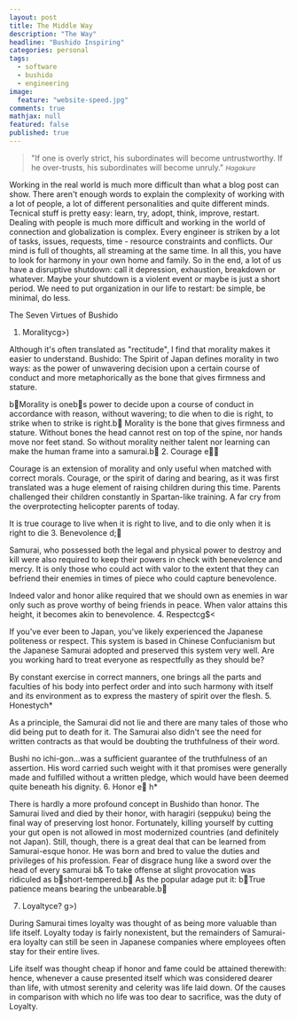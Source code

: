 ```yaml
---
layout: post
title: The Middle Way
description: "The Way"
headline: "Bushido Inspiring"
categories: personal
tags: 
  - software
  - bushido
  - engineering
image: 
  feature: "website-speed.jpg"
comments: true
mathjax: null
featured: false
published: true
---
```


>&quot;If one is overly strict, his subordinates will become untrustworthy. If he over-trusts, his subordinates will become unruly.&quot;
><small><cite title="Hagakure">Hagakure</cite></small>


Working in the real world is much more difficult than what a blog post can show. 
There aren't enough words to explain the complexity of working with a lot of people, a lot of different
personalities and quite different minds. Tecnical stuff is pretty easy: learn, try, adopt, think, improve, restart.
Dealing with people is much more difficult and working in the world of connection and globalization is complex.
Every engineer is striken by a lot of tasks, issues, requests, time - resource constraints and conflicts.
Our mind is full of thoughts, all streaming at the same time. In all this, you have to look for harmony in your own home and family. So in the end, a lot of us have a disruptive shutdown: call it depression, exhaustion, breakdown or whatever. Maybe your shutdown is a violent event or maybe is just a short period. We need to put organization in our life to restart: be simple, be minimal, do less.



The Seven Virtues of Bushido

1. Moralityc  g>)

Although it's often translated as "rectitude", I find that morality makes it easier to understand. Bushido: The Spirit of Japan defines morality in two ways: as the power of unwavering decision upon a certain course of conduct and more metaphorically as the bone that gives firmness and stature.

b Morality is oneb s power to decide upon a course of conduct in accordance with reason, without wavering; to die when to die is right, to strike when to strike is right.b  Morality is the bone that gives firmness and stature. Without bones the head cannot rest on top of the spine, nor hands move nor feet stand. So without morality neither talent nor learning can make the human frame into a samurai.b 
2. Courage e

Courage is an extension of morality and only useful when matched with correct morals. Courage, or the spirit of daring and bearing, as it was first translated was a huge element of raising children during this time. Parents challenged their children constantly in Spartan-like training. A far cry from the overprotecting helicopter parents of today.

It is true courage to live when it is right to live, and to die only when it is right to die
3. Benevolence d;

Samurai, who possessed both the legal and physical power to destroy and kill were also required to keep their powers in check with benevolence and mercy. It is only those who could act with valor to the extent that they can befriend their enemies in times of piece who could capture benevolence.

Indeed valor and honor alike required that we should own as enemies in war only such as prove worthy of being friends in peace. When valor attains this height, it becomes akin to benevolence.
4. Respectc  g$<

If you've ever been to Japan, you've likely experienced the Japanese politeness or respect. This system is based in Chinese Confucianism but the Japanese Samurai adopted and preserved this system very well. Are you working hard to treat everyone as respectfully as they should be?

By constant exercise in correct manners, one brings all the parts and faculties of his body into perfect order and into such harmony with itself and its environment as to express the mastery of spirit over the flesh.
5. Honestyc  h* 

As a principle, the Samurai did not lie and there are many tales of those who did being put to death for it. The Samurai also didn't see the need for written contracts as that would be doubting the truthfulness of their word.

Bushi no ichi-gon...was a sufficient guarantee of the truthfulness of an assertion. His word carried such weight with it that promises were generally made and fulfilled without a written pledge, which would have been deemed quite beneath his dignity.
6. Honor e
h*	

There is hardly a more profound concept in Bushido than honor. The Samurai lived and died by their honor, with haragiri (seppuku) being the final way of preserving lost honor. Fortunately, killing yourself by cutting your gut open is not allowed in most modernized countries (and definitely not Japan). Still, though, there is a great deal that can be learned from Samurai-esque honor. He was born and bred to value the duties and privileges of his profession. Fear of disgrace hung like a sword over the head of every samurai b & To take offense at slight provocation was ridiculed as b short-tempered.b  As the popular adage put it: b True patience means bearing the unbearable.b 

7. Loyaltyc  e? g>)

During Samurai times loyalty was thought of as being more valuable than life itself. Loyalty today is fairly nonexistent, but the remainders of Samurai-era loyalty can still be seen in Japanese companies where employees often stay for their entire lives.

Life itself was thought cheap if honor and fame could be attained therewith: hence, whenever a cause presented itself which was considered dearer than life, with utmost serenity and celerity was life laid down. Of the causes in comparison with which no life was too dear to sacrifice, was the duty of Loyalty.
